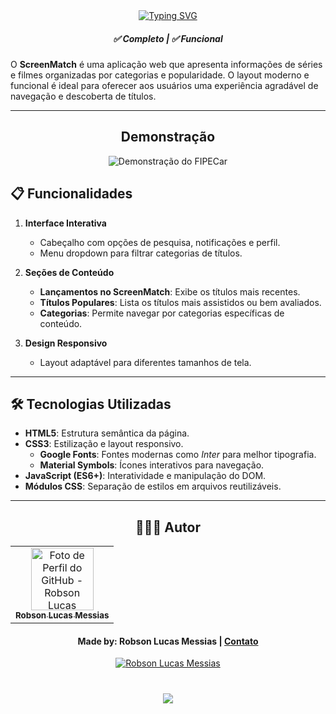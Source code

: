 <div align="center">
  <a href="https://git.io/typing-svg">
    <img src="https://readme-typing-svg.demolab.com?font=Silkscreen&size=20&duration=1500&pause=1000&center=true&vCenter=true&multiline=true&repeat=false&random=false&width=700&height=110&lines=Front+ScreenMatch" 
    alt="Typing SVG" />
  </a>
  
<h5 align="center"> 
  <b>✅ Completo</b> | <b>✅ Funcional </b>
</h5>
    
</div>

O **ScreenMatch** é uma aplicação web que apresenta informações de séries e filmes organizadas por categorias e popularidade. O layout moderno e funcional é ideal para oferecer aos usuários uma experiência agradável de navegação e descoberta de títulos.

---

<div align="center">
  
## Demonstração
  
  ![Demonstração do FIPECar](src/main/java/br/com/robsonlmds/assets/video-fipecar.gif)
</div>


## 📋 Funcionalidades

1. **Interface Interativa**
   - Cabeçalho com opções de pesquisa, notificações e perfil.
   - Menu dropdown para filtrar categorias de títulos.

2. **Seções de Conteúdo**
   - **Lançamentos no ScreenMatch**: Exibe os títulos mais recentes.
   - **Títulos Populares**: Lista os títulos mais assistidos ou bem avaliados.
   - **Categorias**: Permite navegar por categorias específicas de conteúdo.

3. **Design Responsivo**
   - Layout adaptável para diferentes tamanhos de tela.

---

## 🛠️ Tecnologias Utilizadas

- **HTML5**: Estrutura semântica da página.
- **CSS3**: Estilização e layout responsivo.
  - **Google Fonts**: Fontes modernas como *Inter* para melhor tipografia.
  - **Material Symbols**: Ícones interativos para navegação.
- **JavaScript (ES6+)**: Interatividade e manipulação do DOM.
- **Módulos CSS**: Separação de estilos em arquivos reutilizáveis.

---

<div align="center">

## 👩🏻‍💻 Autor <br>

<table>
  <tr>
    <td align="center">
      <a href="https://github.com/robsonlmds">
        <img src="https://avatars.githubusercontent.com/u/e?email=robsonlmds@hotmail.com&s=500" width="100px;" title="Autor Robson Lucas Messias" alt="Foto de Perfil do GitHub - Robson Lucas Messias"/><br>
        <sub>
          <b>Robson Lucas Messias</b>
        </sub>
      </a>
    </td>
  </tr>
</table>

</div>
 
<h4 align="center">
  Made by: Robson Lucas Messias | <a href="mailto:robsonlmds@hotmail.com">Contato</a>
</h4>

<p align="center">
  <a href="https://www.linkedin.com/in/r-lucas-messias/">
    <img alt="Robson Lucas Messias" src="https://img.shields.io/badge/LinkedIn-R.Lucas_Messias-0e76a8?style=flat&logoColor=white&logo=linkedin">
  </a>
</p>

<h1 align="center">
<img src="https://readme-typing-svg.herokuapp.com/?font=Silkscreen&size=35&center=true&vCenter=true&width=700&height=70&duration=5000&lines=Obrigado+pela+atenção!;" />
</h1>

